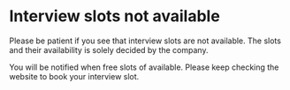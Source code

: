 # Interview slots not available

Please be patient if you see that interview slots are not available. The slots and their availability is solely decided by the company.

You will be notified when free slots of available. Please keep checking the website to book your interview slot.

